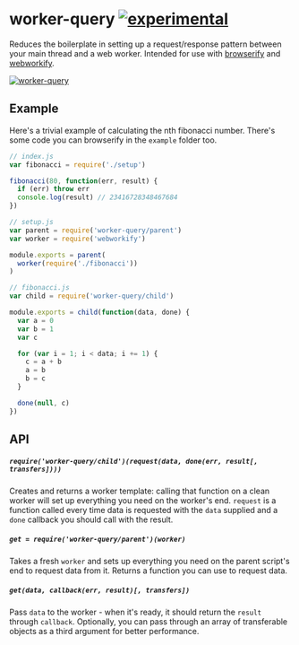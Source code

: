 # worker-query [![experimental](http://hughsk.github.io/stability-badges/dist/experimental.svg)](http://github.com/hughsk/stability-badges) #

Reduces the boilerplate in setting up a request/response pattern between your
main thread and a web worker. Intended for use with
[browserify](http://browserify.org) and
[webworkify](http://github.com/substack/webworkify).

[![worker-query](https://nodei.co/npm/worker-query.png?mini=true)](https://nodei.co/npm/worker-query)

## Example ##

Here's a trivial example of calculating the nth fibonacci number. There's some
code you can browserify in the `example` folder too.

``` javascript
// index.js
var fibonacci = require('./setup')

fibonacci(80, function(err, result) {
  if (err) throw err
  console.log(result) // 23416728348467684
})
```

``` javascript
// setup.js
var parent = require('worker-query/parent')
var worker = require('webworkify')

module.exports = parent(
  worker(require('./fibonacci'))
)
```

``` javascript
// fibonacci.js
var child = require('worker-query/child')

module.exports = child(function(data, done) {
  var a = 0
  var b = 1
  var c

  for (var i = 1; i < data; i += 1) {
    c = a + b
    a = b
    b = c
  }

  done(null, c)
})
```

## API ##

##### `require('worker-query/child')(request(data, done(err, result[, transfers])))` #####

Creates and returns a worker template: calling that function on a clean worker
will set up everything you need on the worker's end. `request` is a function
called every time data is requested with the `data` supplied and a `done`
callback you should call with the result.

##### `get = require('worker-query/parent')(worker)` #####

Takes a fresh `worker` and sets up everything you need on the parent script's
end to request data from it. Returns a function you can use to request data.

##### `get(data, callback(err, result)[, transfers])` #####

Pass `data` to the worker - when it's ready, it should return the `result`
through `callback`. Optionally, you can pass through an array of transferable
objects as a third argument for better performance.
